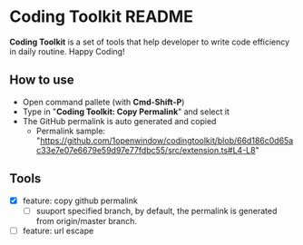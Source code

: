 # Coding Toolkit README

**Coding Toolkit** is a set of tools that help developer to write code efficiency in daily routine. Happy Coding!

## How to use
- Open command pallete (with **Cmd-Shift-P**)
- Type in "**Coding Toolkit: Copy Permalink**" and select it
- The GitHub permalink is auto generated and copied
  - Permalink sample: "https://github.com/1openwindow/codingtoolkit/blob/66d186c0d65ac33e7e07e6679e59d97e77fdbc55/src/extension.ts#L4-L8"
## Tools
- [x] feature: copy github permalink
  - [ ] suuport specified branch, by default, the permalink is generated from origin/master branch.
- [ ] feature: url escape
